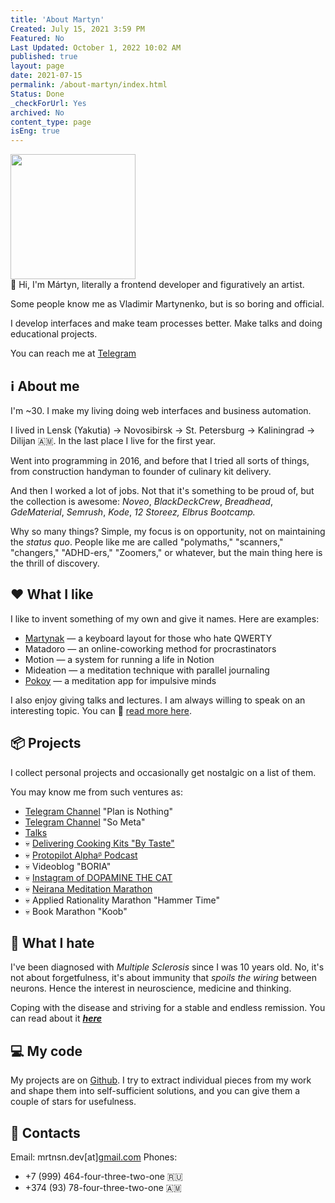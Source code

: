 ```yaml
---
title: 'About Martyn'
Created: July 15, 2021 3:59 PM
Featured: No
Last Updated: October 1, 2022 10:02 AM
published: true
layout: page
date: 2021-07-15
permalink: /about-martyn/index.html
Status: Done
_checkForUrl: Yes
archived: No
content_type: page
isEng: true
---
```


<img src="/assets/images/About%20Martyn/martyn-avatar-round.png" width="200" />

<aside>
  👋 Hi, I'm Mártyn, literally a frontend developer and figuratively an artist.

  Some people know me as Vladimir Martynenko, but is so boring and official.

  I develop interfaces and make team processes better. Make talks and doing educational projects.

  You can reach me at [Telegram](https://t.me/m0rtyn)
</aside>

## ℹ️ About me

I'm ~30. I make my living doing web interfaces and business automation.

I lived in Lensk (Yakutia) → Novosibirsk → St. Petersburg → Kaliningrad → Dilijan 🇦🇲. In the last place I live for the first year.

Went into programming in 2016, and before that I tried all sorts of things, from construction handyman to founder of culinary kit delivery.

And then I worked a lot of jobs. Not that it's something to be proud of, but the collection is awesome: *Noveo*, *BlackDeckCrew*, *Breadhead*, *GdeMaterial*, *Semrush*, *Kode*, *12 Storeez, Elbrus Bootcamp.*

Why so many things? Simple, my focus is on opportunity, not on maintaining the *status quo*. People like me are called "polymaths," "scanners," "changers," "ADHD-ers," "Zoomers," or whatever, but the main thing here is the thrill of discovery.

## ❤️ What I like

I like to invent something of my own and give it names.
Here are examples:

- [Martynak](https://github.com/m0rtyn/martynak) — a keyboard layout for those who hate QWERTY
- Matadoro — an online-coworking method for procrastinators
- Motion — a system for running a life in Notion
- Mideation — a meditation technique with parallel journaling
- [Pokoy](http://pokoy.app) — a meditation app for impulsive minds

I also enjoy giving talks and lectures. I am always willing to speak on an interesting topic. You can 🎤 [read more here](https://someta.site/let-me-to-the-mic).

## 📦 Projects

I collect personal projects and occasionally get nostalgic on a list of them.

You may know me from such ventures as:

- [Telegram Channel](https://t.me/planisnothing) "Plan is Nothing"
- [Telegram Channel](https://t.me/metabaza) "So Meta"
- [Talks](https://bit.ly/martyn-talks)
- 💀 [Delivering Cooking Kits "By Taste"](https://vk.com/povkusu_nsk)
- 💀 [Protopilot Alphaᵝ Podcast](https://anchor.fm/protopilotalpha/)
- 💀 Videoblog "BORIA"
- 💀 [Instagram of DOPAMINE THE CAT](https://instagram.com/dopamine_the_cat)
- 💀 [Neirana Meditation Marathon](https://vas3k.club/project/9040/)
- 💀 Applied Rationality Marathon "Hammer Time"
- 💀 Book Marathon "Koob"

## 💢 What I hate

I've been diagnosed with *Multiple Sclerosis* since I was 10 years old. No, it's not about forgetfulness, it's about immunity that *spoils the wiring* between neurons. Hence the interest in neuroscience, medicine and thinking.

Coping with the disease and striving for a stable and endless remission. You can read about it ***[here](https://martyn-guru.netlify.app/papers/invalid-martyn)***

## 💻 My code

My projects are on [Github](https://github.com/m0rtyn). I try to extract individual pieces from my work and shape them into self-sufficient solutions, and you can give them a couple of stars for usefulness.


## 🤙 Contacts

Email: mrtnsn.dev[at][gmail.com](http://gmail.com/)
Phones:

- +7 (999) 464-four-three-two-one 🇷🇺
- +374 (93) 78-four-three-two-one 🇦🇲